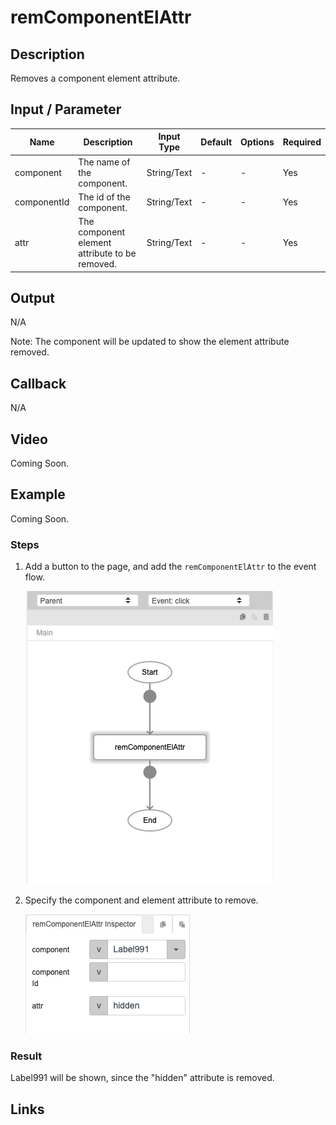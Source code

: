 # remComponentElAttr

## Description

Removes a component element attribute.

## Input / Parameter

| Name | Description | Input Type | Default | Options | Required |
| ------ | ------ | ------ | ------ | ------ | ------ |
| component | The name of the component. | String/Text | - | - | Yes |
| componentId | The id of the component. | String/Text | - | - | Yes | 
| attr | The component element attribute to be removed. | String/Text | - | - | Yes | 

## Output

N/A

Note: The component will be updated to show the element attribute removed.

## Callback

N/A

## Video

Coming Soon.

<!-- Format: [![Video]({image-path}?raw=true)]({url-link}) -->

## Example

Coming Soon.

<!-- Share a scenario, like a user requirements. -->

### Steps

1. Add a button to the page, and add the `remComponentElAttr` to the event flow. 

    ![](./remComponentElAttr-step-1.png)

2. Specify the component and element attribute to remove. 


    ![](./remComponentElAttr-step-2.png)


<!-- Show the steps and share some screenshots.

1. .....

Format: ![]({image-path}?raw=true) -->

### Result

Label991 will be shown, since the "hidden" attribute is removed. 

<!-- Explain the output.

Format: ![]({image-path}?raw=true) -->

## Links
